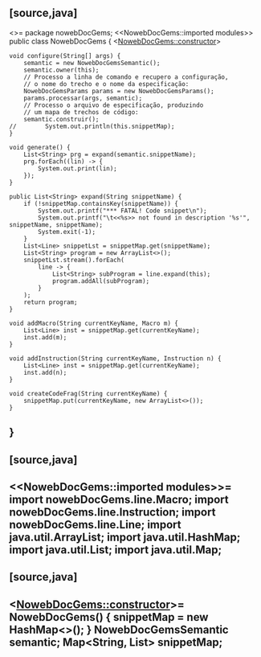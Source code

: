 


[source,java]
----
<<zubs>>=
package nowebDocGems;
<<NowebDocGems::imported modules>>
public class NowebDocGems {
    <<NowebDocGems::constructor>>

    void configure(String[] args) {
        semantic = new NowebDocGemsSemantic();
        semantic.owner(this);
        // Processo a linha de comando e recupero a configuração,
        // o nome do trecho e o nome da especificação:
        NowebDocGemsParams params = new NowebDocGemsParams();
        params.processar(args, semantic);
        // Processo o arquivo de especificação, produzindo
        // um mapa de trechos de código:
        semantic.construir();
    //        System.out.println(this.snippetMap);
    }

    void generate() {
        List<String> prg = expand(semantic.snippetName);
        prg.forEach((lin) -> {
            System.out.print(lin);
        });
    }

    public List<String> expand(String snippetName) {
        if (!snippetMap.containsKey(snippetName)) {
            System.out.printf("*** FATAL! Code snippet\n");
            System.out.printf("\t<<%s>> not found in description '%s'", snippetName, snippetName);
            System.exit(-1);
        }
        List<Line> snippetLst = snippetMap.get(snippetName);
        List<String> program = new ArrayList<>();
        snippetLst.stream().forEach(
            line -> {
                List<String> subProgram = line.expand(this);
                program.addAll(subProgram);
            }
        );
        return program;
    }

    void addMacro(String currentKeyName, Macro m) {
        List<Line> inst = snippetMap.get(currentKeyName);
        inst.add(m);
    }

    void addInstruction(String currentKeyName, Instruction n) {
        List<Line> inst = snippetMap.get(currentKeyName);
        inst.add(n);
    }

    void createCodeFrag(String currentKeyName) {
        snippetMap.put(currentKeyName, new ArrayList<>());
    }

}
----

[source,java]
----
<<NowebDocGems::imported modules>>=
import nowebDocGems.line.Macro;
import nowebDocGems.line.Instruction;
import nowebDocGems.line.Line;
import java.util.ArrayList;
import java.util.HashMap;
import java.util.List;
import java.util.Map;
----

[source,java]
----
<<NowebDocGems::constructor>>=
NowebDocGems() {
    snippetMap = new HashMap<>();
}
NowebDocGemsSemantic semantic;
Map<String, List<Line>> snippetMap;
----



